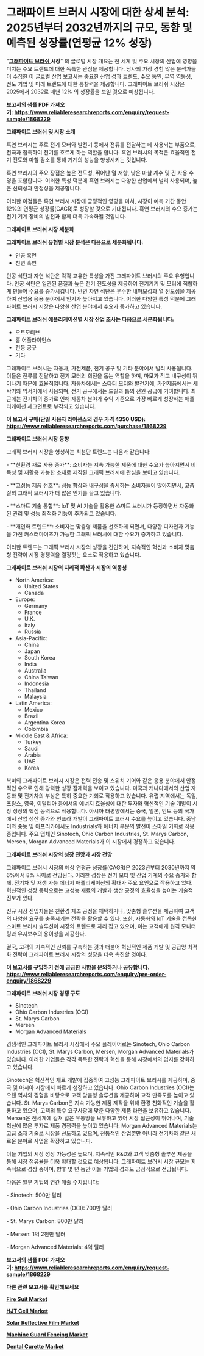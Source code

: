 <p><h1>그래파이트 브러시 시장에 대한 상세 분석: 2025년부터 2032년까지의 규모, 동향 및 예측된 성장률(연평균 12% 성장)</h1></p><p>"<strong><a href="https://www.reliableresearchreports.com/graphite-brushes-r1868229?utm_campaign=105&utm_medium=7&utm_source=Github&utm_content=ia&utm_term=07032025&utm_id=graphite-brushes">그래파이트 브러쉬&nbsp;</a></strong><strong>시장</strong>" 의 글로벌 시장 개요는 전 세계 및 주요 시장의 산업에 영향을 미치는 주요 트렌드에 대한 독특한 관점을 제공합니다. 당사의 가장 경험 많은 분석가들이 수집한 이 글로벌 산업 보고서는 중요한 산업 성과 트렌드, 수요 동인, 무역 역동성, 선도 기업 및 미래 트렌드에 대한 통찰력을 제공합니다. 그래파이트 브러쉬 시장은 2025에서 2032로 매년 12% 의 성장률을 보일 것으로 예상됩니다.&nbsp;</p>
<p><strong>보고서의 샘플 PDF 가져오기:&nbsp;<a href="https://www.reliableresearchreports.com/enquiry/request-sample/1868229?utm_campaign=105&utm_medium=7&utm_source=Github&utm_content=ia&utm_term=07032025&utm_id=graphite-brushes">https://www.reliableresearchreports.com/enquiry/request-sample/1868229</a></strong></p>
<p><strong>그래파이트 브러쉬 및 시장 소개</strong></p>
<p><p>흑연 브러시는 주로 전기 모터와 발전기 등에서 전류를 전달하는 데 사용되는 부품으로, 전극과 접촉하여 전기를 흐르게 하는 역할을 합니다. 흑연 브러시의 목적은 효율적인 전기 전도와 마찰 감소를 통해 기계의 성능을 향상시키는 것입니다. </p><p>흑연 브러시의 주요 장점은 높은 전도성, 뛰어난 열 저항, 낮은 마찰 계수 및 긴 사용 수명을 포함합니다. 이러한 특성 덕분에 흑연 브러시는 다양한 산업에서 널리 사용되며, 높은 신뢰성과 안정성을 제공합니다. </p><p>이러한 이점들은 흑연 브러시 시장에 긍정적인 영향을 미쳐, 시장이 예측 기간 동안 12%의 연평균 성장률(CAGR)로 성장할 것으로 기대됩니다. 흑연 브러시의 수요 증가는 전기 기계 장비의 발전과 함께 더욱 가속화될 것입니다.</p></p>
<p><strong>그래파이트 브러쉬 시장 세분화</strong></p>
<p><strong>그래파이트 브러쉬 유형별 시장 분석은 다음으로 세분화됩니다:</strong></p>
<p><ul><li>인공 흑연</li><li>천연 흑연</li></ul></p>
<p><p>인공 석탄과 자연 석탄은 각각 고유한 특성을 가진 그래파이트 브러시의 주요 유형입니다. 인공 석탄은 일관된 품질과 높은 전기 전도성을 제공하여 전기기기 및 모터에 적합하게 만들어 수요를 증가시킵니다. 반면 자연 석탄은 우수한 내마모성과 열 전도성을 제공하여 산업용 응용 분야에서 인기가 높아지고 있습니다. 이러한 다양한 특성 덕분에 그래파이트 브러시 시장은 다양한 산업 분야에서 수요가 증가하고 있습니다.</p></p>
<p><strong>그래파이트 브러쉬 애플리케이션별 시장 산업 조사는 다음으로 세분화됩니다:</strong></p>
<p><ul><li>오토모티브</li><li>홈 어플라이언스</li><li>전동 공구</li><li>기타</li></ul></p>
<p><p>그래파이트 브러시는 자동차, 가전제품, 전기 공구 및 기타 분야에서 널리 사용됩니다. 이들은 전류를 전달하고 전기 모터의 회전을 돕는 역할을 하며, 마모가 적고 내구성이 뛰어나기 때문에 효율적입니다. 자동차에서는 스타터 모터와 발전기에, 가전제품에서는 세탁기와 믹서기에서 사용되며, 전기 공구에서는 드릴과 톱의 전원 공급에 기여합니다. 최근에는 전기차의 증가로 인해 자동차 분야가 수익 기준으로 가장 빠르게 성장하는 애플리케이션 세그먼트로 부각되고 있습니다.</p></p>
<p><strong>이 보고서 구매(단일 사용자 라이센스의 경우 가격 4350 USD): <a href="https://www.reliableresearchreports.com/purchase/1868229?utm_campaign=105&utm_medium=7&utm_source=Github&utm_content=ia&utm_term=07032025&utm_id=graphite-brushes">https://www.reliableresearchreports.com/purchase/1868229</a></strong></p>
<p><strong>그래파이트 브러쉬 시장 동향</strong></p>
<p><p>그래픽 브러시 시장을 형성하는 최첨단 트렌드는 다음과 같습니다:</p><p>- **친환경 재료 사용 증가**: 소비자는 지속 가능한 제품에 대한 수요가 높아지면서 비독성 및 재활용 가능한 소재로 제작된 그래픽 브러시에 관심을 보이고 있습니다.</p><p>- **고성능 제품 선호**: 성능 향상과 내구성을 중시하는 소비자들이 많아지면서, 고품질의 그래픽 브러시가 더 많은 인기를 끌고 있습니다.</p><p>- **스마트 기술 통합**: IoT 및 AI 기술을 활용한 스마트 브러시가 등장하면서 자동화된 관리 및 성능 최적화 기능이 추가되고 있습니다.</p><p>- **개인화 트렌드**: 소비자는 맞춤형 제품을 선호하게 되면서, 다양한 디자인과 기능을 가진 커스터마이즈가 가능한 그래픽 브러시에 대한 수요가 증가하고 있습니다.</p><p>이러한 트렌드는 그래픽 브러시 시장의 성장을 견인하며, 지속적인 혁신과 소비자 맞춤형 전략이 시장 경쟁력을 결정짓는 요소로 작용하고 있습니다.</p></p>
<p><strong>그래파이트 브러쉬 시장의 지리적 확산과 시장의 역동성</strong></p>
<p><ul>
    <li>
        North America:
        <ul>
            <li>United States</li>
            <li>Canada</li>
        </ul>
    </li>
    <li>
        Europe:
        <ul>
            <li>Germany</li>
            <li>France</li>
            <li>U.K.</li>
            <li>Italy</li>
            <li>Russia</li>
        </ul>
    </li>
    <li>
        Asia-Pacific:
        <ul>
            <li>China</li>
            <li>Japan</li>
            <li>South Korea</li>
            <li>India</li>
            <li>Australia</li>
            <li>China Taiwan</li>
            <li>Indonesia</li>
            <li>Thailand</li>
            <li>Malaysia</li>
        </ul>
    </li>
    <li>
        Latin America:
        <ul>
            <li>Mexico</li>
            <li>Brazil</li>
            <li>Argentina Korea</li>
            <li>Colombia</li>
        </ul>
    </li>
    <li>
        Middle East & Africa:
        <ul>
            <li>Turkey</li>
            <li>Saudi</li>
            <li>Arabia</li>
            <li>UAE</li>
            <li>Korea</li>
        </ul>
    </li>
    </ul></p>
<p><p>북미의 그래파이트 브러시 시장은 전력 전송 및 스위치 기어와 같은 응용 분야에서 안정적인 수요로 인해 강력한 성장 잠재력을 보이고 있습니다. 미국과 캐나다에서의 산업 자동화 및 전기차의 부상은 특히 중요한 기회로 작용하고 있습니다. 유럽 지역에서는 독일, 프랑스, 영국, 이탈리아 등에서의 에너지 효율성에 대한 투자와 혁신적인 기술 개발이 시장 성장의 핵심 동력으로 작용합니다. 아시아 태평양에서는 중국, 일본, 인도 등의 국가에서 산업 생산 증가와 인프라 개발이 그래파이트 브러시 수요를 높이고 있습니다. 중남미와 중동 및 아프리카에서도 Industrials와 에너지 부문의 발전이 스마일 기회로 작용 중입니다. 주요 업체인 Sinotech, Ohio Carbon Industries, St. Marys Carbon, Mersen, Morgan Advanced Materials가 이 시장에서 경쟁하고 있습니다.</p></p>
<p><strong>그래파이트 브러쉬 시장의 성장 전망과 시장 전망</strong></p>
<p><p>그래파이트 브러시 시장의 예상 연평균 성장률(CAGR)은 2023년부터 2030년까지 약 6%에서 8% 사이로 전망된다. 이러한 성장은 전기 모터 및 산업 기계의 수요 증가와 함께, 전기차 및 재생 가능 에너지 애플리케이션의 확대가 주요 요인으로 작용하고 있다. 혁신적인 성장 동력으로는 고성능 재료의 개발과 생산 공정의 효율성을 높이는 기술적 진보가 있다.</p><p>신규 시장 진입자들은 친환경 제조 공정을 채택하거나, 맞춤형 솔루션을 제공하여 고객의 다양한 요구를 충족시키는 전략을 활용할 수 있다. 또한, 자동화와 IoT 기술을 접목한 스마트 브러시 솔루션이 시장의 트렌드로 자리 잡고 있으며, 이는 고객에게 원격 모니터링과 유지보수의 용이성을 제공한다. </p><p>결국, 고객의 지속적인 신뢰를 구축하는 것과 더불어 혁신적인 제품 개발 및 공급망 최적화 전략이 그래파이트 브러시 시장의 성장을 더욱 촉진할 것이다.</p></p>
<p><strong>이 보고서를 구입하기 전에 궁금한 사항을 문의하거나 공유합니다. <a href="https://www.reliableresearchreports.com/enquiry/pre-order-enquiry/1868229?utm_campaign=105&utm_medium=7&utm_source=Github&utm_content=ia&utm_term=07032025&utm_id=graphite-brushes">https://www.reliableresearchreports.com/enquiry/pre-order-enquiry/1868229</a></strong></p>
<p><strong>그래파이트 브러쉬 시장 경쟁 구도</strong></p>
<p><ul><li>Sinotech</li><li>Ohio Carbon Industries (OCI)</li><li>St. Marys Carbon</li><li>Mersen</li><li>Morgan Advanced Materials</li></ul></p>
<p><p>경쟁적인 그래파이트 브러시 시장에서 주요 플레이어로는 Sinotech, Ohio Carbon Industries (OCI), St. Marys Carbon, Mersen, Morgan Advanced Materials가 있습니다. 이러한 기업들은 각각 독특한 전략과 혁신을 통해 시장에서의 입지를 강화하고 있습니다.</p><p>Sinotech은 혁신적인 재료 개발에 집중하여 고성능 그래파이트 브러시를 제공하며, 중국 및 아시아 시장에서 빠르게 성장하고 있습니다. Ohio Carbon Industries (OCI)는 오랜 역사와 경험을 바탕으로 고객 맞춤형 솔루션을 제공하여 고객 만족도를 높이고 있습니다. St. Marys Carbon은 지속 가능한 제품 제작을 위해 환경 친화적인 기술을 활용하고 있으며, 고객의 특수 요구사항에 맞춘 다양한 제품 라인을 보유하고 있습니다. Mersen은 전세계에 걸쳐 넓은 유통망을 보유하고 있어 시장 접근성이 뛰어나며, 기술 혁신에 많은 투자로 제품 경쟁력을 높이고 있습니다. Morgan Advanced Materials는 고급 소재 기술로 시장을 선도하고 있으며, 전통적인 산업뿐만 아니라 전기차와 같은 새로운 분야로 사업을 확장하고 있습니다.</p><p>이들 기업의 시장 성장 가능성은 높으며, 지속적인 R&D와 고객 맞춤형 솔루션 제공을 통해 시장 점유율을 더욱 확대할 것으로 예상됩니다. 그래파이트 브러시 시장 규모는 지속적으로 성장 중이며, 향후 몇 년 동안 이들 기업의 성과도 긍정적으로 전망됩니다.</p><p>다음은 일부 기업의 연간 매출 수치입니다:</p><p>- Sinotech: 500만 달러</p><p>- Ohio Carbon Industries (OCI): 700만 달러</p><p>- St. Marys Carbon: 800만 달러</p><p>- Mersen: 1억 2천만 달러</p><p>- Morgan Advanced Materials: 4억 달러</p></p>
<p><strong>보고서의 샘플 PDF 가져오기:&nbsp;<a href="https://www.reliableresearchreports.com/enquiry/request-sample/1868229?utm_campaign=105&utm_medium=7&utm_source=Github&utm_content=ia&utm_term=07032025&utm_id=graphite-brushes">https://www.reliableresearchreports.com/enquiry/request-sample/1868229</a></strong></p>
<p><strong></strong></p>
<p><strong></strong></p>
<p><strong></strong></p>
<p><strong></strong></p>
<p><strong>다른 관련 보고서를 확인해보세요</strong></p>
<p><strong><p><a href="https://github.com/lillybosakoi/Market-Research-Report-List-1/blob/main/fire-suit-market.md?utm_campaign=105&utm_medium=7&utm_source=Github&utm_content=ia&utm_term=07032025&utm_id=graphite-brushes">Fire Suit Market</a></p><p><a href="https://github.com/zakkistuey/Market-Research-Report-List-1/blob/main/hjt-cell-market.md?utm_campaign=105&utm_medium=7&utm_source=Github&utm_content=ia&utm_term=07032025&utm_id=graphite-brushes">HJT Cell Market</a></p><p><a href="https://github.com/pilukypalis/Market-Research-Report-List-1/blob/main/solar-reflective-film-market.md?utm_campaign=105&utm_medium=7&utm_source=Github&utm_content=ia&utm_term=07032025&utm_id=graphite-brushes">Solar Reflective Film Market</a></p><p><a href="https://github.com/siertnamba7u/Market-Research-Report-List-1/blob/main/machine-guard-fencing-market.md?utm_campaign=105&utm_medium=7&utm_source=Github&utm_content=ia&utm_term=07032025&utm_id=graphite-brushes">Machine Guard Fencing Market</a></p><p><a href="https://github.com/boyertrull4r/Market-Research-Report-List-1/blob/main/dental-curette-market.md?utm_campaign=105&utm_medium=7&utm_source=Github&utm_content=ia&utm_term=07032025&utm_id=graphite-brushes">Dental Curette Market</a></p></strong></p>
<p></p>